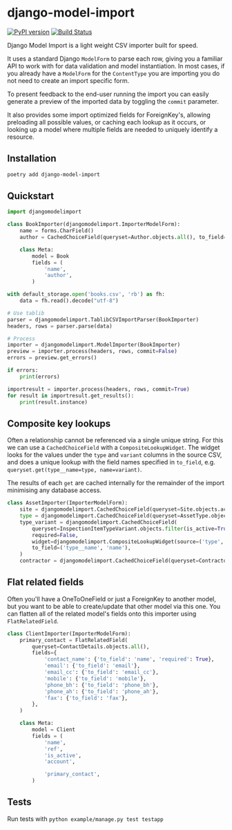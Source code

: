 # django-model-import

[![PyPI version](https://badge.fury.io/py/django-model-import.svg)](https://badge.fury.io/py/django-model-import)
[![Build Status](https://travis-ci.org/uptick/django-model-import.svg?branch=master)](https://travis-ci.org/uptick/django-model-import)

Django Model Import is a light weight CSV importer built for speed.

It uses a standard Django `ModelForm` to parse each row, giving you a familiar API to work with
for data validation and model instantiation. In most cases, if you already have a `ModelForm`
for the `ContentType` you are importing you do not need to create an import specific form.

To present feedback to the end-user running the import you can easily generate a preview
of the imported data by toggling the `commit` parameter.

It also provides some import optimized fields for ForeignKey's, allowing preloading all
possible values, or caching each lookup as it occurs, or looking up a model where multiple
fields are needed to uniquely identify a resource.


## Installation

```bash
poetry add django-model-import
```


## Quickstart

```python
import djangomodelimport

class BookImporter(djangomodelimport.ImporterModelForm):
    name = forms.CharField()
    author = CachedChoiceField(queryset=Author.objects.all(), to_field='name')

    class Meta:
        model = Book
        fields = (
            'name',
            'author',
        )

with default_storage.open('books.csv', 'rb') as fh:
    data = fh.read().decode("utf-8")

# Use tablib
parser = djangomodelimport.TablibCSVImportParser(BookImporter)
headers, rows = parser.parse(data)

# Process
importer = djangomodelimport.ModelImporter(BookImporter)
preview = importer.process(headers, rows, commit=False)
errors = preview.get_errors()

if errors:
    print(errors)

importresult = importer.process(headers, rows, commit=True)
for result in importresult.get_results():
    print(result.instance)
```


## Composite key lookups

Often a relationship cannot be referenced via a single unique string. For this we can use
a `CachedChoiceField` with a `CompositeLookupWidget`. The widget looks for the values
under the `type` and `variant` columns in the source CSV, and does a unique lookup
with the field names specified in `to_field`, e.g. `queryset.get(type__name=type, name=variant)`.

The results of each `get` are cached internally for the remainder of the import minimising
any database access.

```python
class AssetImporter(ImporterModelForm):
    site = djangomodelimport.CachedChoiceField(queryset=Site.objects.active(), to_field='ref')
    type = djangomodelimport.CachedChoiceField(queryset=AssetType.objects.filter(is_active=True), to_field='name')
    type_variant = djangomodelimport.CachedChoiceField(
        queryset=InspectionItemTypeVariant.objects.filter(is_active=True),
        required=False,
        widget=djangomodelimport.CompositeLookupWidget(source=('type', 'variant')),
        to_field=('type__name', 'name'),
    )
    contractor = djangomodelimport.CachedChoiceField(queryset=Contractor.objects.active(), to_field='name')
```


## Flat related fields

Often you'll have a OneToOneField or just a ForeignKey to another model, but you want to be able to
create/update that other model via this one. You can flatten all of the related model's fields onto
this importer using `FlatRelatedField`.

```python
class ClientImporter(ImporterModelForm):
    primary_contact = FlatRelatedField(
        queryset=ContactDetails.objects.all(),
        fields={
            'contact_name': {'to_field': 'name', 'required': True},
            'email': {'to_field': 'email'},
            'email_cc': {'to_field': 'email_cc'},
            'mobile': {'to_field': 'mobile'},
            'phone_bh': {'to_field': 'phone_bh'},
            'phone_ah': {'to_field': 'phone_ah'},
            'fax': {'to_field': 'fax'},
        },
    )

    class Meta:
        model = Client
        fields = (
            'name',
            'ref',
            'is_active',
            'account',

            'primary_contact',
        )
```

## Tests
Run tests with `python example/manage.py test testapp`
